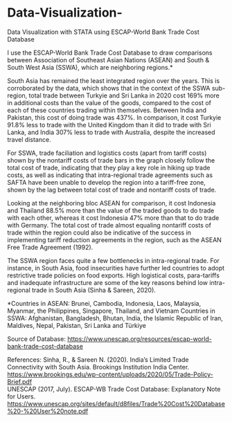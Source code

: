 # Data-Visualization-
Data Visualization with STATA using ESCAP-World Bank Trade Cost Database 

I use the ESCAP-World Bank Trade Cost Database to draw comparisons between Association of Southeast Asian Nations (ASEAN) and South & South West Asia (SSWA), which are neighboring regions.*

South Asia has remained the least integrated region over the years. This is corroborated by the data, which shows that in the context of the SSWA sub-region, total trade between Turkyie and Sri Lanka in 2020 cost 169% more in additional costs than the value of the goods, compared to the cost of each of these countries trading within themselves. Between India and Pakistan, this cost of doing trade was 437%. In comparison, it cost Turkyie 91.8% less to trade with the United Kingdom than it did to trade with Sri Lanka, and India 307% less to trade with Australia, despite the increased travel distance.  

For SSWA, trade faciliation and logistics costs (apart from tariff costs) shown by the nontariff costs of trade bars in the graph closely follow the total cost of trade, indicating that they play a key role in hiking up trade costs, as well as indicating that intra-regional trade agreements such as SAFTA have been unable to develop the region into a tariff-free zone, shown by the lag between total cost of trade and nontariff costs of trade. 

Looking at the neighboring bloc ASEAN for comparison, it cost Indonesia and Thailand 88.5% more than the value of the traded goods to do trade with each other, whereas it cost Indonesia 47% more than that to do trade with Germany. The total cost of trade almost equaling nontariff costs of trade within the region could also be indicative of the success in implementing tariff reduction agreements in the region, such as the ASEAN Free Trade Agreement (1992).  

The SSWA region faces quite a few bottlenecks in intra-regional trade. For instance, in South Asia, food insecurities have further led countries to adopt restrictive trade policies on food exports. High logistical costs, para-tariffs and inadequate infrastructure are some of the key reasons behind low intra-regional trade in South Asia (Sinha & Sareen, 2020).

*Countries in ASEAN: Brunei, Cambodia, Indonesia, Laos, Malaysia, Myanmar, the Philippines, Singapore, Thailand, and Vietnam
Countries in SSWA: Afghanistan, Bangladesh, Bhutan, India, the Islamic Republic of Iran, Maldives, Nepal, Pakistan, Sri Lanka and Türkiye 

Source of Database: https://www.unescap.org/resources/escap-world-bank-trade-cost-database 

References: 
Sinha, R., & Sareen N. (2020). India’s Limited Trade Connectivity with South Asia. Brookings Institution India Center. https://www.brookings.edu/wp-content/uploads/2020/05/Trade-Policy-Brief.pdf  
UNESCAP (2017, July). ESCAP-WB Trade Cost Database: Explanatory Note for Users. https://www.unescap.org/sites/default/d8files/Trade%20Cost%20Database%20-%20User%20note.pdf 
